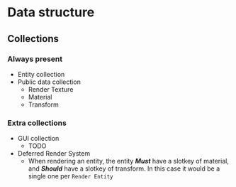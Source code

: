 # Data structure

## Collections

### Always present
- Entity collection
- Public data collection
	* Render Texture
	* Material
	* Transform

### Extra collections
- GUI collection
	- TODO
- Deferred Render System
	- When rendering an entity, the entity ***Must*** have a slotkey of material, and ***Should*** have a slotkey of transform. In this case it would be a single one per `Render Entity` 